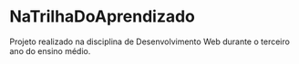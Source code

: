 # NaTrilhaDoAprendizado
 Projeto realizado na disciplina de Desenvolvimento Web durante o terceiro ano do ensino médio.
